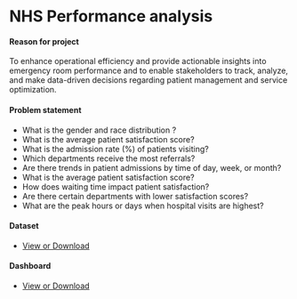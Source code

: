 # NHS Performance analysis

#### Reason for project
To enhance operational efficiency and provide actionable insights into emergency room performance and 
to enable stakeholders to track, analyze, and make data-driven decisions regarding patient management and service optimization.

#### Problem statement
* What is the gender and race distribution ?
* What is the average patient satisfaction score?
* What is the admission rate (%) of patients visiting?
* Which departments receive the most referrals?
* Are there trends in patient admissions by time of day, week, or month?
* What is the average patient satisfaction score?
* How does waiting time impact patient satisfaction?
* Are there certain departments with lower satisfaction scores?
* What are the peak hours or days when hospital visits are highest?

#### Dataset 

- <a href = "https://github.com/igwechinomso/NHS-project/blob/main/NHS%20dataset.csv" >View or Download</a>

#### Dashboard
- <a href = "https://github.com/igwechinomso/NHS-project/blob/main/NHS%20dataset.csv" >View or Download</a>
